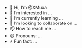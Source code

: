 - 👋 Hi, I’m @XMuxa
- 👀 I’m interested in ...
- 🌱 I’m currently learning ...
- 💞️ I’m looking to collaborate on ...
- 📫 How to reach me ...
- 😄 Pronouns: ...
- ⚡ Fun fact: ...

<!---
XMuxa/XMuxa is a ✨ special ✨ repository because its `README.md` (this file) appears on your GitHub profile.
You can click the Preview link to take a look at your changes.
--->
